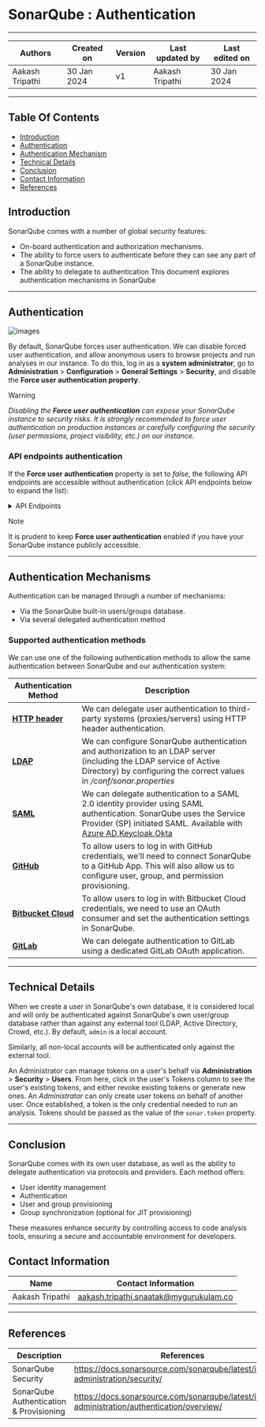 # SonarQube : Authentication 
***
|   Authors        |  Created on   |  Version   | Last updated by | Last edited on |
| -----------------| --------------| -----------|---------------- | -------------- |
| Aakash Tripathi | 30 Jan 2024   |     v1     | Aakash Tripathi | 30 Jan 2024    |
***
## Table Of Contents 
+ [Introduction](https://github.com/avengers-p7/Documentation/blob/main/Application_CI/Design/07-%20Sonarqube/Authentication%20&%20Authorization.md#introduction)
+ [Authentication](https://github.com/avengers-p7/Documentation/blob/main/Application_CI/Design/07-%20Sonarqube/Authentication.md#authentication)
+ [Authentication Mechanism](https://github.com/avengers-p7/Documentation/blob/main/Application_CI/Design/07-%20Sonarqube/Authentication.md#authentication-mechanisms)
+ [Technical Details](https://github.com/avengers-p7/Documentation/blob/main/Application_CI/Design/07-%20Sonarqube/Authentication.md#technical-details)
+ [Conclusion](https://github.com/avengers-p7/Documentation/blob/main/Application_CI/Design/07-%20Sonarqube/Authentication.md#conclusion)
+ [Contact Information](https://github.com/avengers-p7/Documentation/blob/main/Application_CI/Design/07-%20Sonarqube/Authentication.md#contact-information)
+ [References](https://github.com/avengers-p7/Documentation/blob/main/Application_CI/Design/07-%20Sonarqube/Authentication.md#references)

## Introduction
SonarQube comes with a number of global security features:
+ On-board authentication and authorization mechanisms.
+ The ability to force users to authenticate before they can see any part of a SonarQube instance.
+ The ability to delegate to authentication
This document explores authentication mechanisms in SonarQube
***

## Authentication 
![images](https://github.com/avengers-p7/Documentation/assets/156056344/cae35163-f68a-4fb6-9be3-eaacb432e004)

By default, SonarQube forces user authentication. We can  disable forced user authentication, and allow anonymous users to browse projects and run analyses in our instance. To do this, log in as a **system administrator**, go to **Administration** > **Configuration** > **General Settings** > **Security**, and disable the **Force user authentication property**.

> [!WARNING]
> *Disabling the **Force user authentication** can expose your SonarQube instance to security risks. It is strongly recommended to force user authentication on production instances or carefully configuring the security (user permissions, project visibility, etc.) on our instance.*

### API endpoints authentication
If the **Force user authentication** property is set to *false*, the following API endpoints are accessible without authentication (click API endpoints below to expand the list):

<details close>
  <summary>API Endpoints</summary>
<br>api/components/search</br>
<br>api/issues/tags</br>
<br>api/languages/list</br>
<br>api/metrics/domains</br>
<br>api/metrics/search</br>
<br>api/metrics/types</br>
<br>api/plugins/installed</br>
<br>api/project_tags/search</br>
<br>api/qualitygates/list</br>
<br>api/qualitygates/search</br>
<br>api/qualitygates/show</br>
<br>api/qualityprofiles/backup</br>
<br>api/qualityprofiles/changelog</br>
<br>api/qualityprofiles/export</br>
<br>api/qualityprofiles/exporters</br>
<br>api/qualityprofiles/importers</br>
<br>api/qualityprofiles/inheritance</br>
<br>api/qualityprofiles/projects</br>
<br>api/qualityprofiles/search</br>
<br>api/rules/repositories</br>
<br>api/rules/search</br>
<br>api/rules/show</br>
<br>api/rules/tags</br>
<br>api/server/version</br>
<br>api/settings/login_message</br>
<br>api/sources/scm (for public repositories)</br>
<br>api/sources/show (for public repositories)</br>
<br>api/system/dbmigrationstatus</br>
<br>api/system/migrate_db</br>
<br>api/system/ping</br>
<br>api/system/status</br>
<br>api/system/upgrades</br>
<br>api/users/search</br>
<br>api/webservices/list</br>
<br>api/webservices/response_example</br>
</details>

> [!NOTE]
> It is prudent to keep **Force user authentication** enabled if you have your SonarQube instance publicly accessible.

***

## Authentication Mechanisms
Authentication can be managed through a number of mechanisms:
+ Via the SonarQube built-in users/groups database.
+ Via several delegated authentication method

### Supported authentication methods
We can use one of the following authentication methods to allow the same authentication between SonarQube and our authentication system:

| **Authentication Method** | **Description** |
| ------------------------- | --------------- |
|[ **HTTP header** ](https://docs.sonarsource.com/sonarqube/latest/instance-administration/authentication/http-header/)| We can delegate user authentication to third-party systems (proxies/servers) using HTTP header authentication. |
| [ **LDAP** ](https://docs.sonarsource.com/sonarqube/latest/instance-administration/authentication/ldap/) | We can configure SonarQube authentication and authorization to an LDAP server (including the LDAP service of Active Directory) by configuring the correct values in *<sonarqubeHome>/conf/sonar.properties* |
| [ **SAML** ](https://docs.sonarsource.com/sonarqube/latest/instance-administration/authentication/saml/overview/) | We can delegate authentication to a SAML 2.0 identity provider using SAML authentication. SonarQube uses the Service Provider (SP) initiated SAML. Available with [Azure AD](https://docs.sonarsource.com/sonarqube/latest/instance-administration/authentication/saml/how-to-set-up-azure-ad/),[Keycloak](https://docs.sonarsource.com/sonarqube/latest/instance-administration/authentication/saml/how-to-set-up-keycloak/),[Okta](https://docs.sonarsource.com/sonarqube/latest/instance-administration/authentication/saml/how-to-set-up-okta/) |
| [ **GitHub** ](https://docs.sonarsource.com/sonarqube/latest/instance-administration/authentication/github/) | To allow users to log in with GitHub credentials, we'll need to connect SonarQube to a GitHub App. This will also allow us to configure user, group, and permission provisioning. |
| [ **Bitbucket Cloud** ](https://docs.sonarsource.com/sonarqube/latest/instance-administration/authentication/bitbucket-cloud/) | To allow users to log in with Bitbucket Cloud credentials, we need to use an OAuth consumer and set the authentication settings in SonarQube. |
| [ **GitLab** ](https://docs.sonarsource.com/sonarqube/latest/instance-administration/authentication/gitlab/)| We can delegate authentication to GitLab using a dedicated GitLab OAuth application. |
***
## Technical Details 
When we create a user in SonarQube's own database, it is considered local and will only be authenticated against SonarQube's own user/group database rather than against any external tool (LDAP, Active Directory, Crowd, etc.). By default, `admin` is a local account.

Similarly, all non-local accounts will be authenticated only against the external tool.

An Administrator can manage tokens on a user's behalf via **Administration** > **Security** > **Users**. From here, click in the user's Tokens column to see the user's existing tokens, and either revoke existing tokens or generate new ones. An *Administrator* can only create user tokens on behalf of another user. Once established, a token is the only credential needed to run an analysis. Tokens should be passed as the value of the `sonar.token` property.
***

## Conclusion
SonarQube comes with its own user database, as well as the ability to delegate authentication via protocols and providers. Each method offers:
+ User identity management
+ Authentication
+ User and group provisioning 
+ Group synchronization (optional for JIT provisioning)

These measures enhance security by controlling access to code analysis tools, ensuring a secure and accountable environment for developers.

## Contact Information

| Name                 | Contact Information                                                                                     
|---------------------------------|------------------------------------------------------------|
| Aakash Tripathi                 |  aakash.tripathi.snaatak@mygurukulam.co
***
## References

|     Description                  | References  
| ---------------------------------| ------------------------------------------------------------------- |
| SonarQube Security | https://docs.sonarsource.com/sonarqube/latest/instance-administration/security/ |
| SonarQube Authentication & Provisioning  | https://docs.sonarsource.com/sonarqube/latest/instance-administration/authentication/overview/ | 

